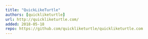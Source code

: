 ```yaml
---
title: "QuickLikeTurtle"
authors: [quickliketurtle]
url: http://quickliketurtle.com/
added: 2018-05-18
repo: https://github.com/quickliketurtle/quickliketurtle.com
---
```

